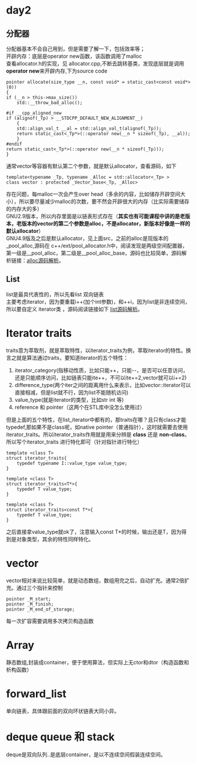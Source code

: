 # day2
## 分配器
分配器基本不会自己用到，但是需要了解一下，包括效率等；  
开辟内存：底层是operator new函数，该函数调用了malloc  
查看allocator.h的实现，见 allocator.cpp,不断去跳转基类，发现底层就是调用**operator new**来开辟内存,下为source code
```
pointer allocate(size_type __n, const void* = static_cast<const void*>(0))
{
if (__n > this->max_size())
    std::__throw_bad_alloc();

#if __cpp_aligned_new
if (alignof(_Tp) > __STDCPP_DEFAULT_NEW_ALIGNMENT__)
    {
    std::align_val_t __al = std::align_val_t(alignof(_Tp));
    return static_cast<_Tp*>(::operator new(__n * sizeof(_Tp), __al));
    }
#endif
return static_cast<_Tp*>(::operator new(__n * sizeof(_Tp)));
}
```
通常vector等容器有默认第二个参数，就是默认allocator，查看源码，如下
```
template<typename _Tp, typename _Alloc = std::allocator<_Tp> >
class vector : protected _Vector_base<_Tp, _Alloc>
```
存在问题，每malloc一次会产生over head（多余的内容，比如储存开辟空间大小），所以要尽量减少malloc的次数，要不然会开辟很大的内存（比实际需要储存的内存大的多）   
GNU2.9版本，所以内存里面是以链表形式存在（**其实也有可能课程中讲的是老版本，老版本的vector的第二个参数是alloc，不是allocator，新版本好像是一样的默认allocator**）  
GNU4.9版及之后是默认allocator，见上面src，之前的alloc是现版本的_pool_alloc,源码在 c++/ext/pool_allocator.h中，阅读发现是两级空间配置器，第一级是__pool_alloc，第二级是__pool_alloc_base，源码也比较简单，源码解析链接：[alloc源码解析](https://mp.weixin.qq.com/s/ea2plCwpxqsXfk6Pt9Brvg)。
## List
list是最具代表性的，所以先看list 双向链表  
主要考虑iterator，因为要重载i++(加个int参数)，和++i，因为list是非连续空间，所以要自定义 iterator类 ，源码阅读链接如下 [list源码解析](https://mp.weixin.qq.com/s?__biz=MzkzMjQ5NTAyMg==&mid=2247483876&idx=1&sn=aba69eed274a6666695b50d0c92f759b&chksm=c25baa25f52c2333756381b72757ff8b95fdc836bac0e31c9deaf31dea660f8aba4ba1b89311#rd)。  
# Iterator traits
traits意为萃取剂，就是萃取特性，以iterator_traits为例，萃取iterator的特性。换言之就是算法通过traits，要知道iterator的五个特性：  
1. iterator_category(指移动性质，比如只能++，只能--，是否可以任意访问，还是只能顺序访问，比如链表只能ite++，不可以ite+=2,vector就可以i+=2) 
2. difference_type(两个iter之间的距离用什么来表示，比如vector::iterator可以直接相减，但是list就不行，因为list不能随机访问)
3. value_type(就是iterator的类型，比如str int 等)
4. reference 和 pointer（这两个在STL库中没怎么使用过）  

但是上面的五个特性，在list_iterator中都有的，那traits在哪？且只有class才能typedef,那如果不是class呢，如native pointer（普通指针），这时就需要去使用iterator_traits。所以iterator_traits作用就是用来分辨是 **class** 还是 **non-class**。所以写个iterator_traits 进行特化即可（针对指针进行特化）
```
template <class T>
struct iterator_traits{
    typedef typename I::value_type value_type;
}

template <class T>
struct iterator_traits<T*>{
    typedef T value_type;
}

template <class T>
struct iterator_traits<const T*>{
    typedef T value_type;
}
```
之后直接拿value_type就ok了，注意输入const T*的时候，输出还是T，因为得到是对象类型，其余的特性同样特化。  
# vector
vector相对来说比较简单，就是动态数组，数组用完之后，自动扩充。通常2倍扩充。通过三个指针来控制
```
pointer _M_start;
pointer _M_finish;
pointer _M_end_of_storage;
```
每一次扩容需要调用多次拷贝构造函数
# Array
静态数组,封装成container，便于使用算法，但实际上无ctor和dtor（构造函数和析构函数）
# forward_list
单向链表，具体跟前面的双向环状链表大同小异。
# deque queue 和 stack
deque是双向队列..是底层container，是以不连续空间假装连续空间。











